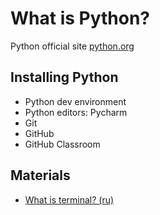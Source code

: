 # What is Python?

Python official site [python.org](https://python.org)

## Installing Python

- Python dev environment
- Python editors: Pycharm
- Git
- GitHub
- GitHub Classroom

## Materials

- [What is terminal? (ru)](https://www.youtube.com/watch?v=mV59ZmSHU9Q)